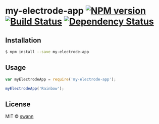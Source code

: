 # my-electrode-app [![NPM version][npm-image]][npm-url] [![Build Status][travis-image]][travis-url] [![Dependency Status][daviddm-image]][daviddm-url]
> 

## Installation

```sh
$ npm install --save my-electrode-app
```

## Usage

```js
var myElectrodeApp = require('my-electrode-app');

myElectrodeApp('Rainbow');
```
## License

MIT © [swann](swanntoo.com)


[npm-image]: https://badge.fury.io/js/my-electrode-app.svg
[npm-url]: https://npmjs.org/package/my-electrode-app
[travis-image]: https://travis-ci.org/tkswann2/my-electrode-app.svg?branch=master
[travis-url]: https://travis-ci.org/tkswann2/my-electrode-app
[daviddm-image]: https://david-dm.org/tkswann2/my-electrode-app.svg?theme=shields.io
[daviddm-url]: https://david-dm.org/tkswann2/my-electrode-app
